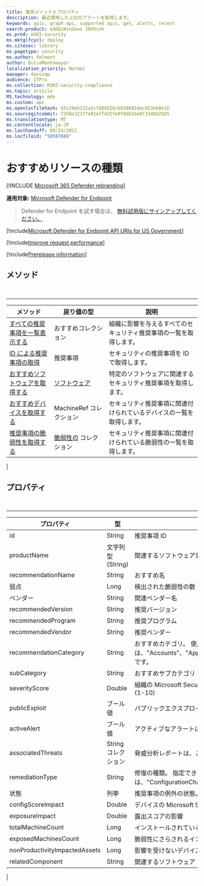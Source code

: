 ```yaml
---
title: 推奨メソッドとプロパティ
description: 最近使用した上位のアラートを取得します。
keywords: apis, graph api, supported apis, get, alerts, recent
search.product: eADQiWindows 10XVcnh
ms.prod: m365-security
ms.mktglfcycl: deploy
ms.sitesec: library
ms.pagetype: security
ms.author: dolmont
author: DulceMontemayor
localization_priority: Normal
manager: dansimp
audience: ITPro
ms.collection: M365-security-compliance
ms.topic: article
MS.technology: mde
ms.custom: api
ms.openlocfilehash: d3c29e5112a2cf68452bcb830681dac853eb8e1b
ms.sourcegitcommit: f358e321f7e81eff425fe0f0db1be0f3348d2585
ms.translationtype: MT
ms.contentlocale: ja-JP
ms.lasthandoff: 08/24/2021
ms.locfileid: "58507688"
---
```

# <a name="recommendation-resource-type"></a>おすすめリソースの種類

[!INCLUDE [Microsoft 365 Defender rebranding](../../includes/microsoft-defender.md)]


**適用対象:** [Microsoft Defender for Endpoint](https://go.microsoft.com/fwlink/?linkid=2154037)

> Defender for Endpoint を試す場合は、 [無料試用版にサインアップしてください。](https://signup.microsoft.com/create-account/signup?products=7f379fee-c4f9-4278-b0a1-e4c8c2fcdf7e&ru=https://aka.ms/MDEp2OpenTrial?ocid=docs-wdatp-exposedapis-abovefoldlink)

[!include[Microsoft Defender for Endpoint API URIs for US Government](../../includes/microsoft-defender-api-usgov.md)]

[!include[Improve request performance](../../includes/improve-request-performance.md)]

[!include[Prerelease information](../../includes/prerelease.md)]

## <a name="methods"></a>メソッド

<br>

****

|メソッド|戻り値の型|説明|
|---|---|---|
|[すべての推奨事項を一覧表示する](get-all-recommendations.md)|おすすめコレクション|組織に影響を与えるすべてのセキュリティ推奨事項の一覧を取得します。|
|[ID による推奨事項の取得](get-recommendation-by-id.md)|推奨事項|セキュリティの推奨事項を ID で取得します。|
|[おすすめソフトウェアを取得する](list-recommendation-software.md)|[ソフトウェア](software.md)|特定のソフトウェアに関連するセキュリティ推奨事項を取得します。|
|[おすすめデバイスを取得する](get-recommendation-machines.md)|MachineRef コレクション|セキュリティ推奨事項に関連付けられているデバイスの一覧を取得します。|
|[推奨事項の脆弱性を取得する](get-recommendation-vulnerabilities.md)|[脆弱性の](vulnerability.md) コレクション|セキュリティ推奨事項に関連付けられている脆弱性の一覧を取得します。|
|

## <a name="properties"></a>プロパティ

<br>

****

|プロパティ|型|説明|
|---|---|---|
|id|String|推奨事項 ID|
|productName|文字列型 (String)|関連するソフトウェア名|
|recommendationName|String|おすすめ名|
|弱点|Long|検出された脆弱性の数|
|ベンダー|String|関連ベンダー名|
|recommendedVersion|String|推奨バージョン|
|recommendedProgram|String|推奨プログラム|
|recommendedVendor|String|推奨ベンダー|
|recommendationCategory|String|おすすめカテゴリ。 使用できる値は、"Accounts"、"Application"、"Network"、"OS"、"SecurityControls" です。|
|subCategory|String|おすすめサブカテゴリ|
|severityScore|Double|組織の Microsoft Secure Score for Devices に対する構成の潜在的な影響 (1-10)|
|publicExploit|ブール値|パブリックエクスプロイトが利用可能|
|activeAlert|ブール値|アクティブなアラートは、この推奨事項に関連付けられている|
|associatedThreats|String コレクション|脅威分析レポートは、この推奨事項に関連付けられている|
|remediationType|String|修復の種類。 指定できる値は、"ConfigurationChange"、"Update"、"Upgrade"、"Uninstall" です。|
|状態|列挙|推奨事項の例外の状態。 指定できる値は、"Active" と "Exception" です。|
|configScoreImpact|Double|デバイスの Microsoft Secure Score の影響|
|exposureImpact|Double|露出スコアの影響|
|totalMachineCount|Long|インストールされているデバイスの数|
|exposedMachinesCount|Long|脆弱性にさらされるインストール済みデバイスの数|
|nonProductivityImpactedAssets|Long|影響を受けないデバイスの数|
|relatedComponent|String|関連するソフトウェア コンポーネント|
|
